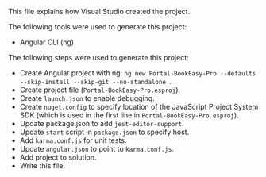 This file explains how Visual Studio created the project.

The following tools were used to generate this project:
- Angular CLI (ng)

The following steps were used to generate this project:
- Create Angular project with ng: `ng new Portal-BookEasy-Pro --defaults --skip-install --skip-git --no-standalone `.
- Create project file (`Portal-BookEasy-Pro.esproj`).
- Create `launch.json` to enable debugging.
- Create `nuget.config` to specify location of the JavaScript Project System SDK (which is used in the first line in `Portal-BookEasy-Pro.esproj`).
- Update package.json to add `jest-editor-support`.
- Update `start` script in `package.json` to specify host.
- Add `karma.conf.js` for unit tests.
- Update `angular.json` to point to `karma.conf.js`.
- Add project to solution.
- Write this file.
